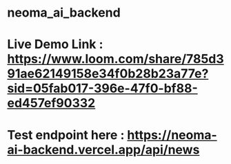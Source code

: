 # neoma_ai_backend
# Live Demo Link : https://www.loom.com/share/785d391ae62149158e34f0b28b23a77e?sid=05fab017-396e-47f0-bf88-ed457ef90332
# Test endpoint here : https://neoma-ai-backend.vercel.app/api/news
